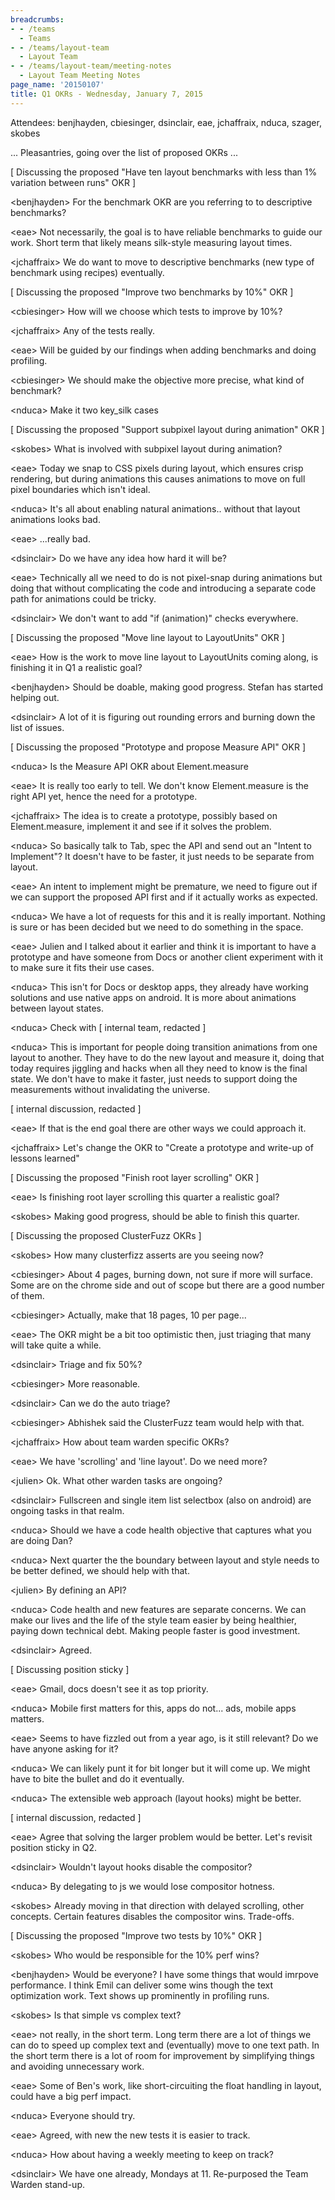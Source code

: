 ```yaml
---
breadcrumbs:
- - /teams
  - Teams
- - /teams/layout-team
  - Layout Team
- - /teams/layout-team/meeting-notes
  - Layout Team Meeting Notes
page_name: '20150107'
title: Q1 OKRs - Wednesday, January 7, 2015
---
```


Attendees: benjhayden, cbiesinger, dsinclair, eae, jchaffraix, nduca, szager,
skobes

... Pleasantries, going over the list of proposed OKRs ...

\[ Discussing the proposed "Have ten layout benchmarks with less than 1%
variation between runs" OKR \]

&lt;benjhayden&gt; For the benchmark OKR are you referring to to descriptive
benchmarks?

&lt;eae&gt; Not necessarily, the goal is to have reliable benchmarks to guide
our work. Short term that likely means silk-style measuring layout times.

&lt;jchaffraix&gt; We do want to move to descriptive benchmarks (new type of
benchmark using recipes) eventually.

\[ Discussing the proposed "Improve two benchmarks by 10%" OKR \]

&lt;cbiesinger&gt; How will we choose which tests to improve by 10%?

&lt;jchaffraix&gt; Any of the tests really.

&lt;eae&gt; Will be guided by our findings when adding benchmarks and doing
profiling.

&lt;cbiesinger&gt; We should make the objective more precise, what kind of
benchmark?

&lt;nduca&gt; Make it two key_silk cases

\[ Discussing the proposed "Support subpixel layout during animation" OKR \]

&lt;skobes&gt; What is involved with subpixel layout during animation?

&lt;eae&gt; Today we snap to CSS pixels during layout, which ensures crisp
rendering, but during animations this causes animations to move on full pixel
boundaries which isn't ideal.

&lt;nduca&gt; It's all about enabling natural animations.. without that layout
animations looks bad.

&lt;eae&gt; ...really bad.

&lt;dsinclair&gt; Do we have any idea how hard it will be?

&lt;eae&gt; Technically all we need to do is not pixel-snap during animations
but doing that without complicating the code and introducing a separate code
path for animations could be tricky.

&lt;dsinclair&gt; We don't want to add "if (animation)" checks everywhere.

\[ Discussing the proposed "Move line layout to LayoutUnits" OKR \]

&lt;eae&gt; How is the work to move line layout to LayoutUnits coming along, is
finishing it in Q1 a realistic goal?

&lt;benjhayden&gt; Should be doable, making good progress. Stefan has started
helping out.

&lt;dsinclair&gt; A lot of it is figuring out rounding errors and burning down
the list of issues.

\[ Discussing the proposed "Prototype and propose Measure API" OKR \]

&lt;nduca&gt; Is the Measure API OKR about Element.measure

&lt;eae&gt; It is really too early to tell. We don't know Element.measure is the
right API yet, hence the need for a prototype.

&lt;jchaffraix&gt; The idea is to create a prototype, possibly based on
Element.measure, implement it and see if it solves the problem.

&lt;nduca&gt; So basically talk to Tab, spec the API and send out an "Intent to
Implement"? It doesn't have to be faster, it just needs to be separate from
layout.

&lt;eae&gt; An intent to implement might be premature, we need to figure out if
we can support the proposed API first and if it actually works as expected.

&lt;nduca&gt; We have a lot of requests for this and it is really important.
Nothing is sure or has been decided but we need to do something in the space.

&lt;eae&gt; Julien and I talked about it earlier and think it is important to
have a prototype and have someone from Docs or another client experiment with it
to make sure it fits their use cases.

&lt;nduca&gt; This isn't for Docs or desktop apps, they already have working
solutions and use native apps on android. It is more about animations between
layout states.

&lt;nduca&gt; Check with \[ internal team, redacted \]

&lt;nduca&gt; This is important for people doing transition animations from one
layout to another. They have to do the new layout and measure it, doing that
today requires jiggling and hacks when all they need to know is the final state.
We don't have to make it faster, just needs to support doing the measurements
without invalidating the universe.

\[ internal discussion, redacted \]

&lt;eae&gt; If that is the end goal there are other ways we could approach it.

&lt;jchaffraix&gt; Let's change the OKR to "Create a prototype and write-up of
lessons learned"

\[ Discussing the proposed "Finish root layer scrolling" OKR \]

&lt;eae&gt; Is finishing root layer scrolling this quarter a realistic goal?

&lt;skobes&gt; Making good progress, should be able to finish this quarter.

\[ Discussing the proposed ClusterFuzz OKRs \]

&lt;skobes&gt; How many clusterfizz asserts are you seeing now?

&lt;cbiesinger&gt; About 4 pages, burning down, not sure if more will surface.
Some are on the chrome side and out of scope but there are a good number of
them.

&lt;cbiesinger&gt; Actually, make that 18 pages, 10 per page...

&lt;eae&gt; The OKR might be a bit too optimistic then, just triaging that many
will take quite a while.

&lt;dsinclair&gt; Triage and fix 50%?

&lt;cbiesinger&gt; More reasonable.

&lt;dsinclair&gt; Can we do the auto triage?

&lt;cbiesinger&gt; Abhishek said the ClusterFuzz team would help with that.

&lt;jchaffraix&gt; How about team warden specific OKRs?

&lt;eae&gt; We have 'scrolling' and 'line layout'. Do we need more?

&lt;julien&gt; Ok. What other warden tasks are ongoing?

&lt;dsinclair&gt; Fullscreen and single item list selectbox (also on android)
are ongoing tasks in that realm.

&lt;nduca&gt; Should we have a code health objective that captures what you are
doing Dan?

&lt;nduca&gt; Next quarter the the boundary between layout and style needs to be
better defined, we should help with that.

&lt;julien&gt; By defining an API?

&lt;nduca&gt; Code health and new features are separate concerns. We can make
our lives and the life of the style team easier by being healthier, paying down
technical debt. Making people faster is good investment.

&lt;dsinclair&gt; Agreed.

\[ Discussing position sticky \]

&lt;eae&gt; Gmail, docs doesn't see it as top priority.

&lt;nduca&gt; Mobile first matters for this, apps do not... ads, mobile apps
matters.

&lt;eae&gt; Seems to have fizzled out from a year ago, is it still relevant? Do
we have anyone asking for it?

&lt;nduca&gt; We can likely punt it for bit longer but it will come up. We might
have to bite the bullet and do it eventually.

&lt;nduca&gt; The extensible web approach (layout hooks) might be better.

\[ internal discussion, redacted \]

&lt;eae&gt; Agree that solving the larger problem would be better. Let's revisit
position sticky in Q2.

&lt;dsinclair&gt; Wouldn't layout hooks disable the compositor?

&lt;nduca&gt; By delegating to js we would lose compositor hotness.

&lt;skobes&gt; Already moving in that direction with delayed scrolling, other
concepts. Certain features disables the compositor wins. Trade-offs.

\[ Discussing the proposed "Improve two tests by 10%" OKR \]

&lt;skobes&gt; Who would be responsible for the 10% perf wins?

&lt;benjhayden&gt; Would be everyone? I have some things that would imrpove
performance. I think Emil can deliver some wins though the text optimization
work. Text shows up prominently in profiling runs.

&lt;skobes&gt; Is that simple vs complex text?

&lt;eae&gt; not really, in the short term. Long term there are a lot of things
we can do to speed up complex text and (eventually) move to one text path. In
the short term there is a lot of room for improvement by simplifying things and
avoiding unnecessary work.

&lt;eae&gt; Some of Ben's work, like short-circuiting the float handling in
layout, could have a big perf impact.

&lt;nduca&gt; Everyone should try.

&lt;eae&gt; Agreed, with new the new tests it is easier to track.

&lt;nduca&gt; How about having a weekly meeting to keep on track?

&lt;dsinclair&gt; We have one already, Mondays at 11. Re-purposed the Team
Warden stand-up.
